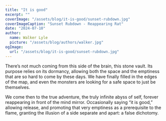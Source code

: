 ```yaml
---
title: "It is good"
excerpt: ""
coverImage: "/assets/blog/it-is-good/sunset-rubdown.jpg"
coverImageCaption: "Sunset Rubdown - Reappearing Rat"
date: "2024-07-10"
author:
  name: Walker Lyle
  picture: "/assets/blog/authors/walker.jpg"
ogImage:
  url: "/assets/blog/it-is-good/sunset-rubdown.jpg"
---
```


There’s not much coming from this side of the brain, this stone vault. Its purpose relies on its dormancy, allowing both the space and the emptiness that are so hard to come by these days. We have finally filled in the edges of the map, and even the monsters are looking for a safe space to just be themselves.

We come then to the true adventure, the truly infinite abyss of self, forever reappearing in front of the mind mirror. Occasionally saying “it is good,” allowing release, and promoting that very emptiness as a prerequisite to the flame, granting the illusion of a side separate and apart: a false dichotomy. 


